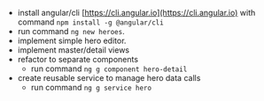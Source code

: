 - install angular/cli [https://cli.angular.io](https://cli.angular.io) with command `npm install -g @angular/cli`
- run command `ng new heroes`.
- implement simple hero editor.
- implement master/detail views
- refactor to separate components
  - run command `ng g component hero-detail`
- create reusable service to manage hero data calls
  - run command `ng g service hero`
  